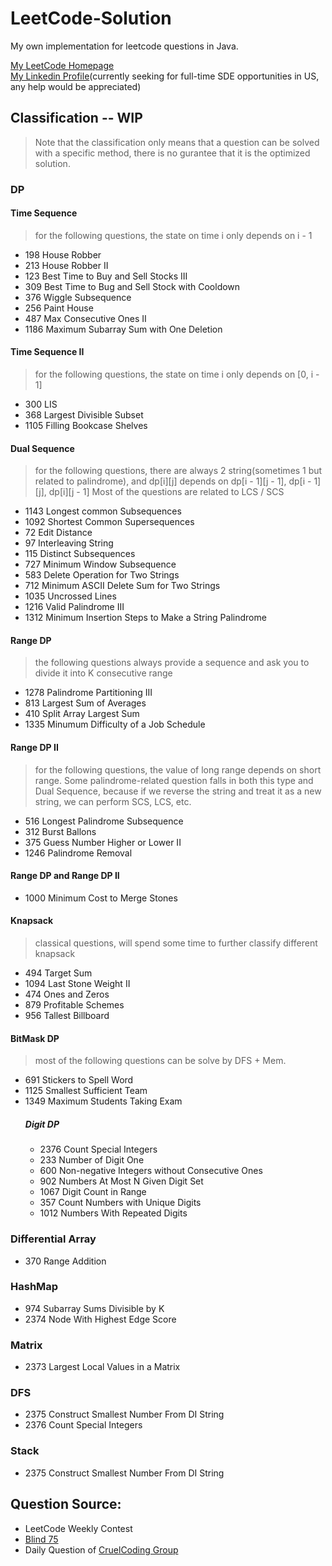 # LeetCode-Solution

My own implementation for leetcode questions in Java.

[My LeetCode Homepage](https://leetcode.com/zeningc/)  
[My Linkedin Profile](https://www.linkedin.com/in/zening99/)(currently seeking for full-time SDE opportunities in US, any help would be appreciated)

## Classification -- WIP
> Note that the classification only means that a question can be solved with a specific method, there is no gurantee that it is the optimized solution.
### DP
#### Time Sequence
> for the following questions, the state on time i only depends on i - 1

- 198 House Robber
- 213 House Robber II
- 123 Best Time to Buy and Sell Stocks III
- 309 Best Time to Bug and Sell Stock with Cooldown
- 376 Wiggle Subsequence
- 256 Paint House
- 487 Max Consecutive Ones II
- 1186 Maximum Subarray Sum with One Deletion

#### Time Sequence II
> for the following questions, the state on time i only depends on [0, i - 1]
- 300 LIS
- 368 Largest Divisible Subset
- 1105 Filling Bookcase Shelves

#### Dual Sequence
> for the following questions, there are always 2 string(sometimes 1 but related to palindrome), and dp[i][j] depends on dp[i - 1][j - 1], dp[i - 1][j], dp[i][j - 1]
> Most of the questions are related to LCS / SCS

- 1143 Longest common Subsequences
- 1092 Shortest Common Supersequences
- 72 Edit Distance
- 97 Interleaving String
- 115 Distinct Subsequences
- 727 Minimum Window Subsequence
- 583 Delete Operation for Two Strings
- 712 Minimum ASCII Delete Sum for Two Strings
- 1035 Uncrossed Lines
- 1216 Valid Palindrome III
- 1312 Minimum Insertion Steps to Make a String Palindrome

#### Range DP
> the following questions always provide a sequence and ask you to divide it into K consecutive range

- 1278 Palindrome Partitioning III
- 813 Largest Sum of Averages
- 410 Split Array Largest Sum
- 1335 Minumum Difficulty of a Job Schedule

#### Range DP II
> for the following questions, the value of long range depends on short range. Some palindrome-related question falls in both this type and Dual Sequence, because if we reverse the string and treat it as a new string, we can perform SCS, LCS, etc.

- 516 Longest Palindrome Subsequence
- 312 Burst Ballons
- 375 Guess Number Higher or Lower II
- 1246 Palindrome Removal

#### Range DP and Range DP II
- 1000 Minimum Cost to Merge Stones

#### Knapsack
> classical questions, will spend some time to further classify different knapsack

- 494 Target Sum
- 1094 Last Stone Weight II
- 474 Ones and Zeros
- 879 Profitable Schemes
- 956 Tallest Billboard

#### BitMask DP
> most of the following questions can be solve by DFS + Mem. 

- 691 Stickers to Spell Word
- 1125 Smallest Sufficient Team
- 1349 Maximum Students Taking Exam
    ##### Digit DP
    - 2376 Count Special Integers
    - 233 Number of Digit One
    - 600 Non-negative Integers without Consecutive Ones
    - 902 Numbers At Most N Given Digit Set
    - 1067 Digit Count in Range
    - 357 Count Numbers with Unique Digits
    - 1012 Numbers With Repeated Digits




### Differential Array
- 370 Range Addition

### HashMap
- 974 Subarray Sums Divisible by K
- 2374 Node With Highest Edge Score

### Matrix
- 2373 Largest Local Values in a Matrix

### DFS
- 2375 Construct Smallest Number From DI String
- 2376 Count Special Integers

### Stack
- 2375 Construct Smallest Number From DI String



## Question Source:
- LeetCode Weekly Contest
- [Blind 75](https://leetcode.com/discuss/general-discussion/460599/blind-75-leetcode-questions)
- Daily Question of [CruelCoding Group](http://board.cruelcoding.com/)
